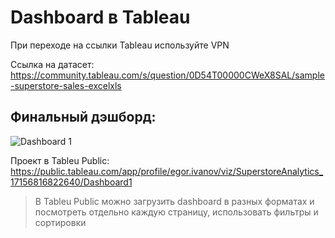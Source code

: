 # Dashboard в Tableau  

При переходе на ссылки Tableau используйте VPN

Ссылка на датасет:
https://community.tableau.com/s/question/0D54T00000CWeX8SAL/sample-superstore-sales-excelxls

## Финальный дэшборд:
![Dashboard 1](https://github.com/JosephColdHeart/Analyst/assets/140071170/438f3f49-df4e-4c51-b26d-505c26a56539)

Проект в Tableu Public:
https://public.tableau.com/app/profile/egor.ivanov/viz/SuperstoreAnalytics_17156816822640/Dashboard1

>В Tableu Public можно загрузить dashboard в разных форматах и посмотреть отдельно каждую страницу, использовать фильтры и сортировки
